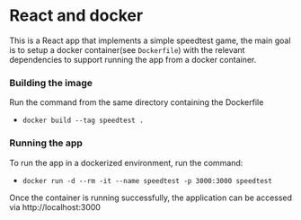 # React and docker 

This is a React app that implements a simple speedtest game, the main
goal is to setup a docker container(see `Dockerfile`) with the
relevant dependencies to support running the app from a docker
container.

### Building the image
Run the command from the same directory containing the Dockerfile
- `docker build --tag speedtest .`

### Running the app
To run the app in a dockerized environment, run the command:
- `docker run -d --rm -it --name speedtest -p 3000:3000 speedtest`

Once the container is running successfully, the application can be
accessed via http://localhost:3000